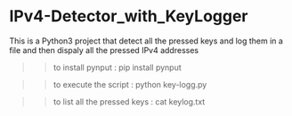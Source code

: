 # IPv4-Detector_with_KeyLogger
This is a Python3 project that detect all the pressed keys and log them in a file and then dispaly all the pressed IPv4 addresses
>>to install pynput :
pip install pynput

>>to execute the script :
python key-logg.py

>>to list all the pressed keys :
cat keylog.txt 
